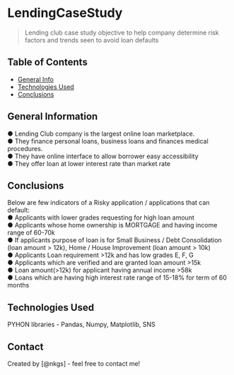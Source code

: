 # LendingCaseStudy
> Lending club case study objective to help company determine risk factors and trends seen to avoid loan defaults


## Table of Contents
* [General Info](#general-information)
* [Technologies Used](#technologies-used)
* [Conclusions](#conclusions)

## General Information
● Lending Club company is the largest online loan marketplace.<br>
● They finance personal loans, business loans and finances medical procedures.<br>
● They have online interface to allow borrower easy accessibility<br>
● They offer loan at lower interest rate than market rate<br>


## Conclusions
Below are few indicators of a Risky application / applications that can default:<br>
● Applicants with lower grades requesting for high loan amount<br>
● Applicants whose home ownership is MORTGAGE and having income range of 60-70k<br>
● If applicants purpose of loan is for Small Business / Debt Consolidation (loan amount > 12k), Home / House Improvement (loan amount > 10k)<br>
● Applicants Loan requirement >12k and has low grades E, F, G<br>
● Applicants which are verified and are granted loan amount >15k<br>
● Loan amount(>12k) for applicant having annual income >58k<br>
● Loans which are having high interest rate range of 15-18% for term of 60 months<br>
 

## Technologies Used
PYHON libraries - Pandas, Numpy, Matplotlib, SNS

## Contact
Created by [@nkgs] - feel free to contact me!
